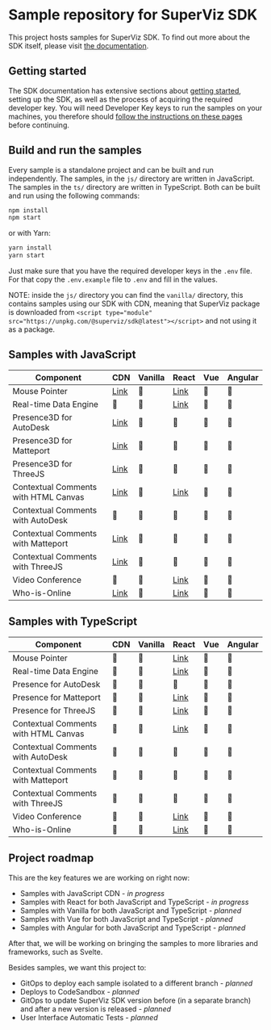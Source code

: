# Sample repository for SuperViz SDK

This project hosts samples for SuperViz SDK. To find out more about the SDK itself, please visit [the documentation](https://docs.superviz.com/).

## Getting started

The SDK documentation has extensive sections about [getting started](https://docs.superviz.com/getting-started/quickstart), setting up the SDK, as well as the process of acquiring the required developer key. You will need Developer Key keys to run the samples on your machines, you therefore should [follow the instructions on these pages](https://docs.superviz.com/getting-started/setting-account) before continuing.

## Build and run the samples

Every sample is a standalone project and can be built and run independently. The samples, in the `js/` directory are written in JavaScript. The samples in the `ts/` directory are written in TypeScript. Both can be built and run using the following commands:

```bash
npm install
npm start
```

or with Yarn:

```bash
yarn install
yarn start
```

Just make sure that you have the required developer keys in the `.env` file. For that copy the `.env.example` file to `.env` and fill in the values.

NOTE: inside the `js/` directory you can find the `vanilla/` directory, this contains samples using our SDK with CDN, meaning that SuperViz package is downloaded from `<script type="module" src="https://unpkg.com/@superviz/sdk@latest"></script>` and not using it as a package.

## Samples with JavaScript

| Component                            | CDN                                             | Vanilla | React                                      | Vue | Angular |
| ------------------------------------ | ----------------------------------------------- | ------- | ------------------------------------------ | --- | ------- |
| Mouse Pointer                        | [Link](/js/cdn/mouse-pointers/)                 | 🔄️     | [Link](/js/react/mouse-pointers/)           | 🔄️ | 🔄️       |
| Real-time Data Engine                | 🔄️                                              | 🔄️     | [Link](/js/react/real-time-data-engine/)    | 🔄️ | 🔄️       |
| Presence3D for AutoDesk              | [Link](/js/cdn/autodesk/)                       | 🔄️     | 🔄️                                          | 🔄️ | 🔄️       |
| Presence3D for Matteport             | [Link](/js/cdn/matterport/)                     | 🔄️     | 🔄️                                          | 🔄️ | 🔄️       |
| Presence3D for ThreeJS               | [Link](/js/cdn/threejs/)                        | 🔄️     | 🔄️                                          | 🔄️ | 🔄️       |
| Contextual Comments with HTML Canvas | [Link](/js/cdn/contextual-comments-html/)       | 🔄️     | [Link](/js/react/contextual-comments-html/) | 🔄️ | 🔄️       |
| Contextual Comments with AutoDesk    | 🔄️                                              | 🔄️     | 🔄️                                          | 🔄️ | 🔄️       |
| Contextual Comments with Matteport   | [Link](/js/cdn/contextual-comments-matterport/) | 🔄️     | 🔄️                                          | 🔄️ | 🔄️       |
| Contextual Comments with ThreeJS     | [Link](/js/cdn/contextual-comments-threejs/)    | 🔄️     | 🔄️                                          | 🔄️ | 🔄️       |
| Video Conference                     | 🔄️                                              | 🔄️     | [Link](/js/react/video-conference/)         | 🔄️ | 🔄️       |
| Who-is-Online                        | [Link](/js/cdn/who-is-online/)                  | 🔄️     | [Link](/js/react/who-is-online/)            | 🔄️ | 🔄️       |

## Samples with TypeScript

| Component                            | CDN | Vanilla | React                                      | Vue | Angular |
| ------------------------------------ | --- | ------- | ------------------------------------------ | --- | ------- |
| Mouse Pointer                        | 🔄️ | 🔄️     | [Link](/ts/react/mouse-pointers/)            | 🔄️  | 🔄️     |
| Real-time Data Engine                | 🔄️ | 🔄️     | [Link](/ts/react/real-time-data-engine/)     | 🔄️  | 🔄️     |
| Presence for AutoDesk                | 🔄️ | 🔄️     | 🔄️                                           | 🔄️  | 🔄️     |
| Presence for Matteport               | 🔄️ | 🔄️     | [Link](/ts/react/matterport/)                | 🔄️  | 🔄️     |
| Presence for ThreeJS                 | 🔄️ | 🔄️     | [Link](/ts/react/threejs/)                   | 🔄️  | 🔄️     |
| Contextual Comments with HTML Canvas | 🔄️ | 🔄️     | [Link](/js/react/contextual-comments-html/)  | 🔄️  | 🔄️     |
| Contextual Comments with AutoDesk    | 🔄️ | 🔄️     | 🔄️                                           | 🔄️  | 🔄️     |
| Contextual Comments with Matteport   | 🔄️ | 🔄️     | 🔄️                                           | 🔄️  | 🔄️     |
| Contextual Comments with ThreeJS     | 🔄️ | 🔄️     | 🔄️                                           | 🔄️  | 🔄️     |
| Video Conference                     | 🔄️ | 🔄️     | [Link](/ts/react/video-conference/)          | 🔄️  | 🔄️     |
| Who-is-Online                        | 🔄️ | 🔄️     | [Link](/ts/react/who-is-online/)             | 🔄️  | 🔄️     |

## Project roadmap

This are the key features we are working on right now:

- Samples with JavaScript CDN - _in progress_
- Samples with React for both JavaScript and TypeScript - _in progress_
- Samples with Vanilla for both JavaScript and TypeScript - _planned_
- Samples with Vue for both JavaScript and TypeScript - _planned_
- Samples with Angular for both JavaScript and TypeScript - _planned_

After that, we will be working on bringing the samples to more libraries and frameworks, such as Svelte.

Besides samples, we want this project to:

- GitOps to deploy each sample isolated to a different branch - _planned_
- Deploys to CodeSandbox - _planned_
- GitOps to update SuperViz SDK version before (in a separate branch) and after a new version is released - _planned_
- User Interface Automatic Tests - _planned_
